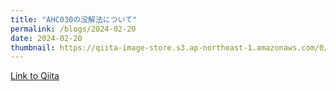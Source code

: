 ```yaml
---
title: "AHC030の没解法について"
permalink: /blogs/2024-02-20
date: 2024-02-20
thumbnail: https://qiita-image-store.s3.ap-northeast-1.amazonaws.com/0/905155/8d7a5f43-126d-7132-aada-d2466375d145.png
---
```


[Link to Qiita](https://qiita.com/hari64/items/a7793a7071b4015ef92c)
